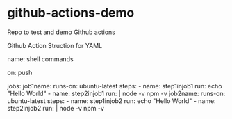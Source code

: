 # github-actions-demo
Repo to test and demo Github actions

Github Action Struction for YAML

name: shell commands

on: push

jobs:
  job1name:
    runs-on: ubuntu-latest
    steps:
      - name: step1injob1
        run: echo "Hello World"
      - name: step2injob1
        run: |
          node -v
          npm -v
  job2name:
    runs-on: ubuntu-latest
    steps:
      - name: step1injob2
        run: echo "Hello World"
      - name: step2injob2
        run: |
          node -v
          npm -v
